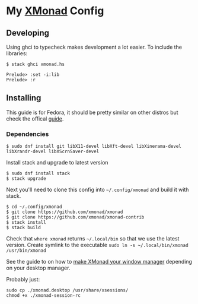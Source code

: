 # My [XMonad](https://github.com/xmonad/xmonad/) Config

## Developing

Using ghci to typecheck makes development a lot easier.
To include the libraries:

``` console
$ stack ghci xmonad.hs

Prelude> :set -i:lib
Prelude> :r
```

## Installing

This guide is for Fedora, it should be pretty similar on other distros but check
the offical [guide][xmonadInstall].

### Dependencies

``` console
$ sudo dnf install git libX11-devel libXft-devel libXinerama-devel libXrandr-devel libXScrnSaver-devel
```

Install stack and upgrade to latest version

``` console
$ sudo dnf install stack
$ stack upgrade
```

Next you'll need to clone this config into `~/.config/xmonad` and build it with stack.

``` console
$ cd ~/.config/xmonad
$ git clone https://github.com/xmonad/xmonad
$ git clone https://github.com/xmonad/xmonad-contrib
$ stack install
$ stack build
```

Check that `where xmonad` returns `~/.local/bin` so that we use the latest version.
Create symlink to the executable
`sudo ln -s ~/.local/bin/xmonad /usr/bin/xmonad`

See the guide to on how to [make XMonad your window manager][xmonadWMGuide]
depending on your desktop manager.

Probably just: 
``` console
sudo cp ./xmonad.desktop /usr/share/xsessions/
chmod +x ./xmonad-session-rc
```

[xmonadInstall]: https://github.com/xmonad/xmonad/blob/master/INSTALL.md
[xmonadWMGuide]: https://github.com/xmonad/xmonad/blob/master/INSTALL.md#make-xmonad-your-window-manager
